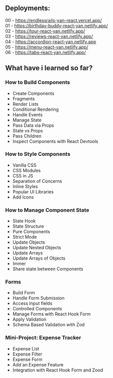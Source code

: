## Deployments:

00 - https://endlessrails-yan-react.vercel.app/<br>
01 - https://birthday-buddy-react-yan.netlify.app/<br>
02 - https://tour-react-yan.netlify.app/<br>
03 - https://reviews-react-yan.netlify.app/<br>
04 - https://accordion-react-yan.netlify.app<br>
05 - https://menu-react-yan.netlify.app/<br>
06 - https://tabs-react-yan.netlify.app/<br>

## What have i learned so far?

### How to Build Components

<ul>
   <li>Create Components</li>
   <li>Fragments</li>
   <li>Render Lists</li>
   <li>Conditional Rendering</li>
   <li>Handle Events</li>
   <li>Manage State</li>
   <li>Pass Data via Props</li>
   <li>State vs Props</li>
   <li>Pass Children</li>
   <li>Inspect Components with React Devtools</li>
</ul>

### How to Style Components

<ul>
   <li>Vanilla CSS</li>
   <li>CSS Modules</li>
   <li>CSS in JS</li>
   <li>Separation of Concerns</li>
   <li>Inline Styles</li>
   <li>Popular UI Libraries</li>
   <li>Add Icons</li>
</ul>

### How to Manage Component State

<ul>
   <li>State Hook</li>
   <li>State Structure</li>
   <li>Pure Components</li>
   <li>Strict Mode</li>
   <li>Update Objects</li>
   <li>Update Nested Objects</li>
   <li>Update Arrays</li>
   <li>Update Arrays of Objects</li>
   <li>Immer</li>
   <li>Share state between Components</li>
</ul>

### Forms

<ul>
   <li>Build Form</li>
   <li>Handle Form Submission</li>
   <li>Access Input fields</li>
   <li>Controlled Components</li>
   <li>Manage Forms with React Hook Form</li>
   <li>Apply Validation</li>
   <li>Schema Based Validation with Zod</li>
</ul>

### Mini-Project: Expense Tracker

<ul>
   <li>Expense List</li>
   <li>Expense Filter</li>
   <li>Expense Form</li>
   <li>Add an Expense Feature</li>
   <li>Integration with React Hook Form and Zood</li>
</ul>
